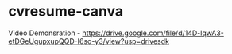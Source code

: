 # cvresume-canva
Video Demonsration - https://drive.google.com/file/d/14D-lqwA3-etDGeUgupxupQQD-I6so-y3/view?usp=drivesdk
